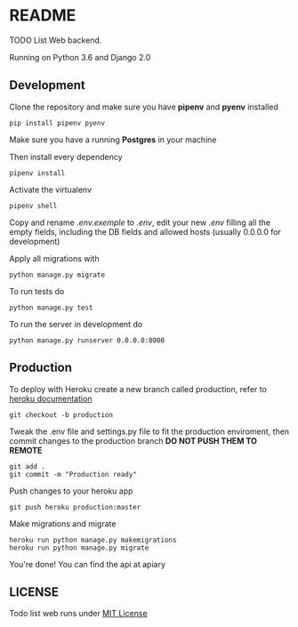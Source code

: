 # README #

TODO List Web backend.

Running on Python 3.6 and Django 2.0

## Development ##

Clone the repository and make sure you have **pipenv** and **pyenv** installed

```
pip install pipenv pyenv
```

Make sure you have a running **Postgres** in your machine 

Then install every dependency

```
pipenv install
```

Activate the virtualenv

```
pipenv shell
```

Copy and rename *.env.exemple* to *.env*, edit your new *.env* filling all the empty fields, including the DB fields and allowed hosts (usually 0.0.0.0 for development)

Apply all migrations with

```
python manage.py migrate
```

To run tests do

```
python manage.py test
```

To run the server in development do
```
python manage.py runserver 0.0.0.0:8000 
```

## Production ##

To deploy with Heroku create a new branch called production, refer to [heroku documentation](https://devcenter.heroku.com/articles/deploying-python)

```
git checkout -b production
```

Tweak the .env file and settings.py file to fit the production enviroment, then commit changes to the production branch **DO NOT PUSH THEM TO REMOTE**
```
git add .
git commit -m "Production ready"
```

Push changes to your heroku app
```
git push heroku production:master
```

Make migrations and migrate
```
heroku run python manage.py makemigrations
heroku run python manage.py migrate 
```

You're done! You can find the api at apiary

## LICENSE ##

Todo list web runs under [MIT License](https://opensource.org/licenses/MIT)
